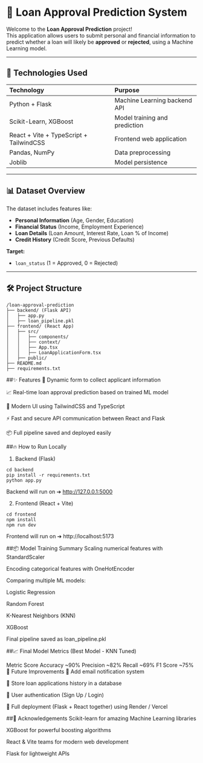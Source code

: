 # 🏦 Loan Approval Prediction System

Welcome to the **Loan Approval Prediction** project!  
This application allows users to submit personal and financial information to predict whether a loan will likely be **approved** or **rejected**, using a Machine Learning model.

---

## 🚀 Technologies Used

| Technology | Purpose |
|:--|:--|
| Python + Flask | Machine Learning backend API |
| Scikit-Learn, XGBoost | Model training and prediction |
| React + Vite + TypeScript + TailwindCSS | Frontend web application |
| Pandas, NumPy | Data preprocessing |
| Joblib | Model persistence |

---

## 📊 Dataset Overview

The dataset includes features like:
- **Personal Information** (Age, Gender, Education)
- **Financial Status** (Income, Employment Experience)
- **Loan Details** (Loan Amount, Interest Rate, Loan % of Income)
- **Credit History** (Credit Score, Previous Defaults)

**Target:**
- `loan_status` (1 = Approved, 0 = Rejected)

---

## 🛠️ Project Structure

```plaintext
/loan-approval-prediction
├── backend/ (Flask API)
│   ├── app.py
│   ├── loan_pipeline.pkl
├── frontend/ (React App)
│   ├── src/
│   │   ├── components/
│   │   ├── context/
│   │   ├── App.tsx
│   │   ├── LoanApplicationForm.tsx
│   ├── public/
├── README.md
├── requirements.txt
```
##✨ Features
📄 Dynamic form to collect applicant information

📈 Real-time loan approval prediction based on trained ML model

🎨 Modern UI using TailwindCSS and TypeScript

⚡ Fast and secure API communication between React and Flask

📦 Full pipeline saved and deployed easily

##🔥 How to Run Locally
1. Backend (Flask)
 ```
cd backend
pip install -r requirements.txt
python app.py
```
Backend will run on ➔ http://127.0.0.1:5000

2. Frontend (React + Vite)
```
cd frontend
npm install
npm run dev
```
Frontend will run on ➔ http://localhost:5173

##📦 Model Training Summary
Scaling numerical features with StandardScaler

Encoding categorical features with OneHotEncoder

Comparing multiple ML models:

Logistic Regression

Random Forest

K-Nearest Neighbors (KNN)

XGBoost

Final pipeline saved as loan_pipeline.pkl

##📈 Final Model Metrics (Best Model - KNN Tuned)

Metric	Score
Accuracy	~90%
Precision	~82%
Recall	~69%
F1 Score	~75%
🌟 Future Improvements
🎯 Add email notification system

🎯 Store loan applications history in a database

🎯 User authentication (Sign Up / Login)

🎯 Full deployment (Flask + React together) using Render / Vercel

##🙏 Acknowledgements
Scikit-learn for amazing Machine Learning libraries

XGBoost for powerful boosting algorithms

React & Vite teams for modern web development

Flask for lightweight APIs
